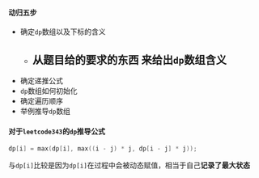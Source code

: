 #### 动归五步

- 确定`dp`数组以及下标的含义
  - 从题目给的要求的东西 来给出`dp`数组含义
    - 
- 确定递推公式
- `dp`数组如何初始化
- 确定遍历顺序
- 举例推导`dp`数组

#### 对于`leetcode343`的`dp`推导公式

```c++
dp[i] = max(dp[i], max((i - j) * j, dp[i - j] * j));
```

与`dp[i]`比较是因为`dp[i]`在过程中会被动态赋值，相当于自己**记录了最大状态**
